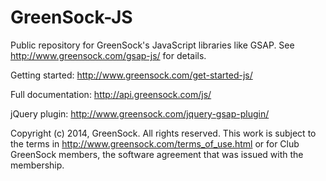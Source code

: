 GreenSock-JS
============

Public repository for GreenSock's JavaScript libraries like GSAP. See http://www.greensock.com/gsap-js/ for details.

Getting started: http://www.greensock.com/get-started-js/

Full documentation: http://api.greensock.com/js/

jQuery plugin: http://www.greensock.com/jquery-gsap-plugin/

Copyright (c) 2014, GreenSock. All rights reserved. This work is subject to the terms in http://www.greensock.com/terms_of_use.html or for Club GreenSock members, the software agreement that was issued with the membership.
